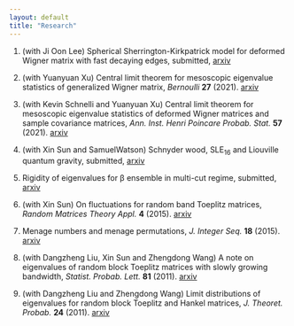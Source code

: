 ```yaml
---
layout: default
title: "Research"
---
```


1. (with Ji Oon Lee) Spherical Sherrington-Kirkpatrick model for deformed Wigner matrix with fast decaying edges, submitted, [arxiv](https://arxiv.org/abs/2112.14107)

2. (with Yuanyuan Xu) Central limit theorem for mesoscopic eigenvalue statistics of generalized Wigner matrix, *Bernoulli* **27** (2021). [arxiv](https://arxiv.org/abs/2001.08725)

3. (with Kevin Schnelli and Yuanyuan Xu) Central limit theorem for mesoscopic eigenvalue statistics of deformed Wigner matrices and sample covariance matrices, *Ann. Inst. Henri Poincare Probab. Stat.* **57** (2021). [arxiv](https://arxiv.org/abs/1909.12821)

4. (with Xin Sun and SamuelWatson) Schnyder wood, SLE<sub>16</sub> and Liouville quantum gravity, submitted, [arxiv](https://arxiv.org/abs/1705.03573)

5. Rigidity of eigenvalues for 	&beta; ensemble in multi-cut regime, submitted, [arxiv](https://arxiv.org/abs/1611.06603)     

6. (with Xin Sun) On fluctuations for random band Toeplitz matrices, *Random Matrices Theory Appl.* **4** (2015). [arxiv](https://arxiv.org/abs/1412.5232)

7. Menage numbers and menage permutations, *J. Integer Seq.* **18** (2015). [arxiv](https://arxiv.org/abs/1502.06068)

8. (with Dangzheng Liu, Xin Sun and Zhengdong Wang) A note on eigenvalues of random block Toeplitz matrices with slowly growing bandwidth, *Statist. Probab. Lett.* **81** (2011). [arxiv](https://arxiv.org/abs/1108.2810)

9. (with Dangzheng Liu and Zhengdong Wang) Limit distributions of eigenvalues for random block Toeplitz and Hankel matrices, *J. Theoret. Probab.* **24** (2011). [arxiv](https://arxiv.org/abs/1010.3191)
